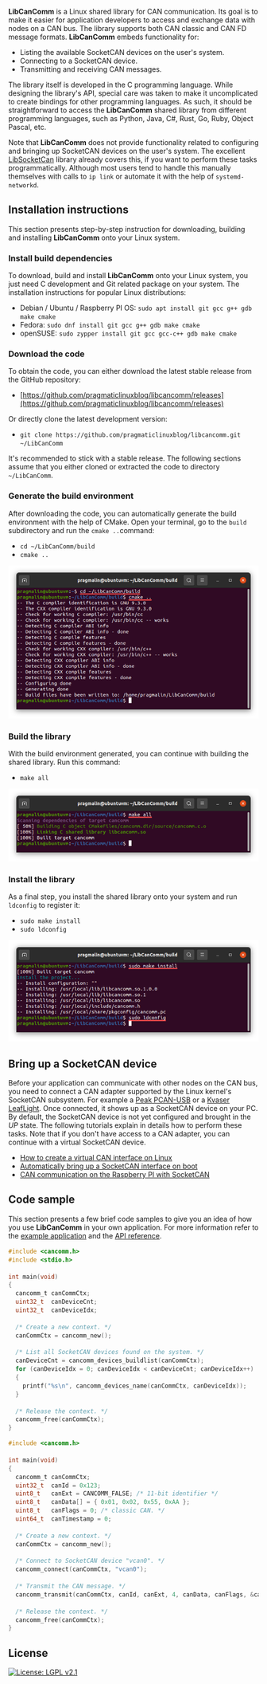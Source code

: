 **LibCanComm** is a Linux shared library for CAN communication. Its goal is to make it easier for application developers to access and exchange data with nodes on a CAN bus. The library supports both CAN classic and CAN FD message formats. **LibCanComm** embeds functionality for:

* Listing the available SocketCAN devices on the user's system.
* Connecting to a SocketCAN device.
* Transmitting and receiving CAN messages.

The library itself is developed in the C programming language. While designing the library's API, special care was taken to make it uncomplicated to create bindings for other programming languages. As such, it should be straightforward to access the **LibCanComm** shared library from different programming languages, such as Python, Java, C#, Rust, Go, Ruby, Object Pascal, etc.

Note that **LibCanComm** does not provide functionality related to configuring and bringing up SocketCAN devices on the user's system. The excellent [LibSocketCan](https://git.pengutronix.de/cgit/tools/libsocketcan) library already covers this, if you want to perform these tasks programmatically. Although most users tend to handle this manually themselves with calls to `ip link` or automate it with the help of `systemd-networkd`.

## Installation instructions

This section presents step-by-step instruction for downloading, building and installing **LibCanComm** onto your Linux system.

### Install build dependencies

To download, build and install **LibCanComm** onto your Linux system, you just need C development and Git related package on your system. The installation instructions for popular Linux distributions:

* Debian / Ubuntu / Raspberry PI OS: `sudo apt install git gcc g++ gdb make cmake`
* Fedora: `sudo dnf install git gcc g++ gdb make cmake`
* openSUSE: `sudo zypper install git gcc gcc-c++ gdb make cmake`

### Download the code

To obtain the code, you can either download the latest stable release from the GitHub repository:

* [https://github.com/pragmaticlinuxblog/libcancomm/releases](https://github.com/pragmaticlinuxblog/libcancomm/releases)

Or directly clone the latest development version:

* `git clone https://github.com/pragmaticlinuxblog/libcancomm.git ~/LibCanComm`

It's recommended to stick with a stable release. The following sections assume that you either cloned or extracted the code to directory `~/LibCanComm`.

### Generate the build environment

After downloading the code, you can automatically generate the build environment with the help of CMake. Open your terminal, go to the `build` subdirectory and run the `cmake ..`command:

* `cd ~/LibCanComm/build`
* `cmake ..`

![](images/cmake_generate_build_environment.png)

### Build the library

With the build environment generated, you can continue with building the shared library. Run this command:

* `make all`

![](images/build_shared_library.png)

### Install the library

As a final step, you install the shared library onto your system and run `ldconfig` to register it:

* `sudo make install`
* `sudo ldconfig`

![](images/install_shared_library.png)

## Bring up a SocketCAN device

Before your application can communicate with other nodes on the CAN bus, you need to connect a CAN adapter supported by the Linux kernel's SocketCAN subsystem. For example a [Peak PCAN-USB](https://www.peak-system.com/PCAN-USB.199.0.html?&L=1) or a [Kvaser LeafLight](https://www.kvaser.com/product/kvaser-leaf-light-hs-v2/).  Once connected, it shows up as a SocketCAN device on your PC. By default, the SocketCAN device is not yet configured and brought in the *UP* state. The following tutorials explain in details how to perform these tasks. Note that if you don't have access to a CAN adapter, you can continue with a virtual SocketCAN device.

* [How to create a virtual CAN interface on Linux](https://www.pragmaticlinux.com/2021/10/how-to-create-a-virtual-can-interface-on-linux/)
* [Automatically bring up a SocketCAN interface on boot](https://www.pragmaticlinux.com/2021/07/automatically-bring-up-a-socketcan-interface-on-boot/)
* [CAN communication on the Raspberry PI with SocketCAN](https://www.pragmaticlinux.com/2021/10/can-communication-on-the-raspberry-pi-with-socketcan/)

## Code sample

This section presents a few brief code samples to give you an idea of how you use **LibCanComm** in your own application. For more information refer to the [example application](example.md) and the [API reference](api.md).

```c linenums="1" title="Listing all available SocketCAN devices:"
#include <cancomm.h>
#include <stdio.h>

int main(void)
{
  cancomm_t canCommCtx;
  uint32_t  canDeviceCnt;
  uint32_t  canDeviceIdx;
    
  /* Create a new context. */
  canCommCtx = cancomm_new(); 
    
  /* List all SocketCAN devices found on the system. */
  canDeviceCnt = cancomm_devices_buildlist(canCommCtx);
  for (canDeviceIdx = 0; canDeviceIdx < canDeviceCnt; canDeviceIdx++)
  {
    printf("%s\n", cancomm_devices_name(canCommCtx, canDeviceIdx));
  }
    
  /* Release the context. */
  cancomm_free(canCommCtx);
}
```

```c linenums="1" title="Connecting to a SocketCAN device and transmitting a CAN message:"
#include <cancomm.h>

int main(void)
{
  cancomm_t canCommCtx;
  uint32_t  canId = 0x123;
  uint8_t   canExt = CANCOMM_FALSE; /* 11-bit identifier */
  uint8_t   canData[] = { 0x01, 0x02, 0x55, 0xAA };
  uint8_t   canFlags = 0; /* classic CAN. */
  uint64_t  canTimestamp = 0;
    
  /* Create a new context. */
  canCommCtx = cancomm_new(); 
 
  /* Connect to SocketCAN device "vcan0". */
  cancomm_connect(canCommCtx, "vcan0");
    
  /* Transmit the CAN message. */
  cancomm_transmit(canCommCtx, canId, canExt, 4, canData, canFlags, &canTimestamp);
    
  /* Release the context. */
  cancomm_free(canCommCtx);
}
```

## License

[![License: LGPL v2.1](https://img.shields.io/badge/license-LGPL_2.1-blue.svg)](https://www.gnu.org/licenses/old-licenses/lgpl-2.1.html)
